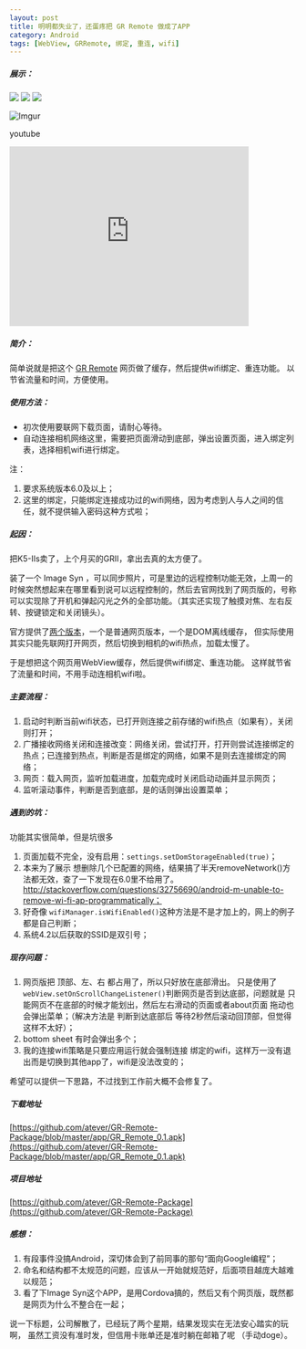 ```yaml
---
layout: post
title: 明明都失业了，还蛋疼把 GR Remote 做成了APP
category: Android
tags: [WebView, GRRemote, 绑定, 重连, wifi]
---
```


##### 展示：

![](http://i.imgur.com/zVhqFvjm.png)
![](http://i.imgur.com/MbqxVNzm.png)
![](http://i.imgur.com/1gn8q8fm.png)


![Imgur](http://i.imgur.com/MMhMzv2.gif)

youtube
<iframe width="420" height="315" src="https://www.youtube.com/embed/JaI_4JfLw9g" frameborder="0" allowfullscreen></iframe>

##### 简介：
简单说就是把这个 [GR Remote](http://www.ricoh-imaging.co.jp/english/products/gr_remote/app/latest-appcache/index.html) 网页做了缓存，然后提供wifi绑定、重连功能。
以节省流量和时间，方便使用。


##### 使用方法：
- 初次使用要联网下载页面，请耐心等待。
- 自动连接相机网络这里，需要把页面滑动到底部，弹出设置页面，进入绑定列表，选择相机wifi进行绑定。

注：

   1. 要求系统版本6.0及以上；
   2. 这里的绑定，只能绑定连接成功过的wifi网络，因为考虑到人与人之间的信任，就不提供输入密码这种方式啦；



##### 起因：
把K5-IIs卖了，上个月买的GRII，拿出去真的太方便了。

装了一个 Image Syn ，可以同步照片，可是里边的远程控制功能无效，上周一的时候突然想起来在哪里看到说可以远程控制的，然后去官网找到了网页版的，号称可以实现除了开机和弹起闪光之外的全部功能。（其实还实现了触摸对焦、左右反转、按键锁定和关闭镜头）。


官方提供了[两个版本](http://www.ricoh-imaging.co.jp/english/products/gr_remote/index.html)，一个是普通网页版本，一个是DOM离线缓存，
但实际使用其实只能先联网打开网页，然后切换到相机的wifi热点，加载太慢了。

于是想把这个网页用WebView缓存，然后提供wifi绑定、重连功能。
这样就节省了流量和时间，不用手动连相机wifi啦。


##### 主要流程：
1. 启动时判断当前wifi状态，已打开则连接之前存储的wifi热点（如果有），关闭则打开；
2. 广播接收网络关闭和连接改变：网络关闭，尝试打开，打开则尝试连接绑定的热点；已连接到热点，判断是否是绑定的网络，如果不是则去连接绑定的网络；
3. 网页：载入网页，监听加载进度，加载完成时关闭启动动画并显示网页；
4. 监听滚动事件，判断是否到底部，是的话则弹出设置菜单；


##### 遇到的坑：
功能其实很简单，但是坑很多

1. 页面加载不完全，没有启用：`settings.setDomStorageEnabled(true)`；
2. 本来为了展示 想删除几个已配置的网络，结果搞了半天removeNetwork()方法都无效，查了一下发现在6.0里不给用了。http://stackoverflow.com/questions/32756690/android-m-unable-to-remove-wi-fi-ap-programmatically；
3. 好奇像 `wifiManager.isWifiEnabled()`这种方法是不是才加上的，网上的例子都是自己判断；
4. 系统4.2以后获取的SSID是双引号；


##### 现存问题：

1. 网页版把 顶部、左、右 都占用了，所以只好放在底部滑出。 只是使用了 `webView.setOnScrollChangeListener()`判断网页是否到达底部，问题就是
只能网页不在底部的时候才能划出，然后左右滑动的页面或者about页面 拖动也会弹出菜单；（解决方法是 判断到达底部后 等待2秒然后滚动回顶部，但觉得这样不太好）；
2. bottom sheet 有时会弹出多个；
3. 我的连接wifi策略是只要应用运行就会强制连接 绑定的wifi，这样万一没有退出而是切换到其他app了，wifi是没法改变的；

希望可以提供一下思路，不过找到工作前大概不会修复了。


##### 下载地址
[https://github.com/atever/GR-Remote-Package/blob/master/app/GR_Remote_0.1.apk](https://github.com/atever/GR-Remote-Package/blob/master/app/GR_Remote_0.1.apk)

##### 项目地址
[https://github.com/atever/GR-Remote-Package](https://github.com/atever/GR-Remote-Package)



##### 感想：
1. 有段事件没搞Android，深切体会到了前同事的那句“面向Google编程”；
2. 命名和结构都不太规范的问题，应该从一开始就规范好，后面项目越庞大越难以规范；
3. 看了下Image Syn这个APP，是用Cordova搞的，然后又有个网页版，既然都是网页为什么不整合在一起；



说一下标题，公司解散了，已经玩了两个星期，结果发现实在无法安心踏实的玩啊，
虽然工资没有准时发，但信用卡账单还是准时躺在邮箱了呢 （手动doge）。
